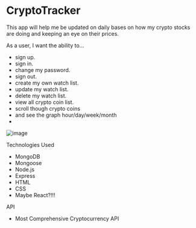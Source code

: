 # CryptoTracker

This app will help me be updated on daily bases on how my crypto stocks are doing and keeping an eye on their prices. 

As a user, I want the ability to... 
  - sign up.
  - sign in. 
  - change my password. 
  - sign out. 
  - create my own watch list. 
  - update my watch list. 
  - delete my watch list. 
  - view all crypto coin list. 
  - scroll though crypto coins
  - and see the graph hour/day/week/month
  - 
![image](https://github.com/ItsAlbi007/CryptoTracker/assets/145096395/3f7c3b7f-bc7f-4289-9571-1cede9803c7d)

Technologies Used
  - MongoDB
  - Mongoose
  - Node.js
  - Express
  - HTML
  - CSS
  - Maybe React?!!!

API
  - Most Comprehensive Cryptocurrency API
